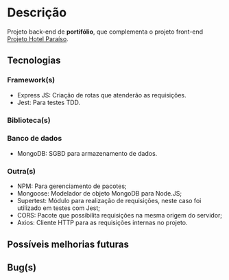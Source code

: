 # Descrição
Projeto back-end de __portifólio__, que complementa o projeto front-end [Projeto Hotel Paraíso](https://github.com/HugoBrandao-Dev/projeto-hotel-paraiso).

## Tecnologias

### Framework(s)
* Express JS: Criação de rotas que atenderão as requisições.
* Jest: Para testes TDD.

### Biblioteca(s)

### Banco de dados
* MongoDB: SGBD para armazenamento de dados.

### Outra(s)
* NPM: Para gerenciamento de pacotes;
* Mongoose: Modelador de objeto MongoDB para Node.JS;
* Supertest: Módulo para realização de requisições, neste caso foi utilizado em testes com Jest;
* CORS: Pacote que possibilita requisições na mesma origem do servidor;
* Axios: Cliente HTTP para as requisições internas no projeto.

## Possíveis melhorias futuras

## Bug(s)